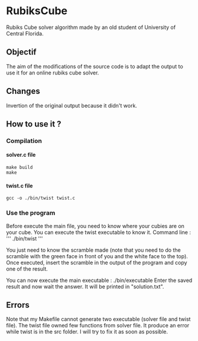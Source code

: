 # RubiksCube

Rubiks Cube solver algorithm made by an old student of University of Central Florida.

## Objectif

The aim of the modifications of the source code is to adapt the output to use it for an online rubiks cube solver.

## Changes

Invertion of the original output because it didn't work.

## How to use it ?

### Compilation

#### solver.c file

```
make build
make
```

#### twist.c file

```
gcc -o ./bin/twist twist.c
```

### Use the program

Before execute the main file, you need to know where your cubies are on your cube.
You can execute the twist executable to know it.
Command line :
'''
./bin/twist
'''

You just need to know the scramble made (note that you need to do the scramble with the green face in front of you and the white face to the top).
Once executed, insert the scramble in the output of the program and copy one of the result.

You can now execute the main executable : ./bin/executable
Enter the saved result and now wait the answer. It will be printed in "solution.txt".

## Errors

Note that my Makefile cannot generate two executable (solver file and twist file).
The twist file owned few functions from solver file. It produce an error while twist is in the src folder.
I will try to fix it as soon as possible.
